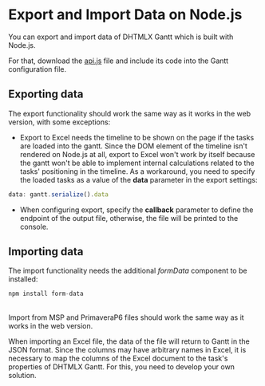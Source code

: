 Export and Import Data on Node.js
=============================

You can export and import data of DHTMLX Gantt which is built with Node.js. 

For that, download the [api.js](https://files.dhtmlx.com/30d/099ae82449593df43ef02926ecae6b49/api.js) file and 
include its code into the Gantt configuration file. 

Exporting data
----------------

The export functionality should work the same way as it works in the web version, with some exceptions:

- Export to Excel needs the timeline to be shown on the page if the tasks are loaded into the gantt. Since the DOM element of the timeline isn't rendered on Node.js at all, export to Excel won't work by itself because the gantt won't be able to implement internal calculations related to the tasks' positioning in the timeline. As a workaround, you need to specify the loaded tasks as a value of the **data** parameter in the export settings:

~~~js
data: gantt.serialize().data
~~~

- When configuring export, specify the **callback** parameter to define the endpoint of the output file, otherwise, the file will be printed to the console.

Importing data
----------------

The import functionality needs the additional *formData* component to be installed:

~~~js
npm install form-data
~~~
<br>
Import from MSP and PrimaveraP6 files should work the same way as it works in the web version.

When importing an Excel file, the data of the file will return to Gantt in the JSON format. Since the columns may have arbitrary names in Excel, it is necessary to map the columns of the Excel document to the task's properties of DHTMLX Gantt. For this, you need to develop your own solution.